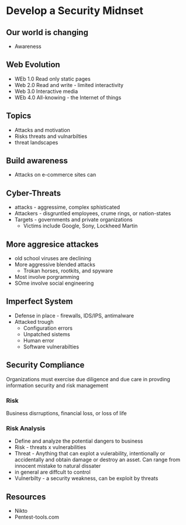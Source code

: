 # Develop a Security Midnset

## Our world is changing

* Awareness

## Web Evolution

* WEb 1.0 Read only static pages
* Web 2.0 Read and write - limited interactivity
* Web 3.0 Interactive media
* WEb 4.0 All-knowing - the Internet of things

## Topics

* Attacks and motivation
* Risks threats and vulnarbilties
* threat landscapes

## Build awareness

* Attacks on e-commerce sites can

## Cyber-Threats
* attacks - aggressime, complex sphisticated
* Attackers - disgruntled employees, crume rings, or nation-states
* Targets - governments and private organizations
	* Victims include Google, Sony, Lockheed Martin

## More aggresice attackes
* old school viruses are declining
* More aggressive blended attacks
	* Trokan horses, rootkits, and spyware
* Most involve porgramming
* SOme involve social engineering 

## Imperfect System
* Defense in place - firewalls, IDS/IPS, antimalware
* Attacked trough 
	* Configuration errors
	* Unpatched sistems
	* Human error
	* Software vulnerabilties

## Security Compliance

Organizations must exercise due diligence and due care in provding information security and risk management

### Risk

Business disrruptions, financial loss, or loss of life

### Risk Analysis

* Define and analyze the potential dangers to business
* Risk - threats x vulnerabilities
* Threat - Anything that can explot a vulerability, intentionally or accidentally and obtain damage or destroy an asset. Can range from innocent mistake to natural dissater
* in general are diffcult to control
* Vulnerbilty - a security weakness, can be exploit by threats

## Resources
* Nikto
* Pentest-tools.com

